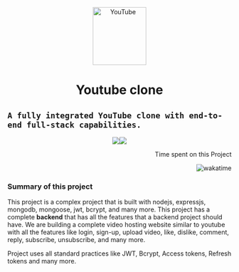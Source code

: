 <p align="center" href="https://www.youtube.com/@shehza-d"><img align="center" src="https://raw.githubusercontent.com/rahuldkjain/github-profile-readme-generator/master/src/images/icons/Social/youtube.svg" alt="YouTube" height="130" width="120" /></p>

<h1 align="center">Youtube clone</h1>

## `A fully integrated YouTube clone with end-to-end full-stack capabilities.`

<p align="center">
<img src="https://skillicons.dev/icons?i=ts,react,redux,tailwind" /><img src="https://skillicons.dev/icons?i=express,mongodb,postman,aws" />
</p>

<p align="right">Time spent on this Project</p> <p align="right"><img src="https://wakatime.com/badge/user/2b9bc0da-3bf8-4082-b333-bc011089fbbb/project/018ba2d5-5532-448c-91fc-ffdac923679c.svg" alt="wakatime"></p>

### Summary of this project

<!-- <a href="https://wakatime.com/@shehzad"><img src="https://wakatime.com/badge/user/2b9bc0da-3bf8-4082-b333-bc011089fbbb.svg?style=for-the-badge" alt="Total time coded since Oct 2 2022" /></a> -->

This project is a complex project that is built with nodejs, expressjs, mongodb, mongoose, jwt, bcrypt, and many more. This project has a complete **backend** that has all the features that a backend project should have. We are building a complete video hosting website similar to youtube with all the features like login, sign-up, upload video, like, dislike, comment, reply, subscribe, unsubscribe, and many more.

Project uses all standard practices like JWT, Bcrypt, Access tokens, Refresh tokens and many more.

<!-- Aggregation -->